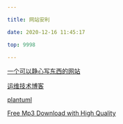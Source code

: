 ```yaml
---

title: 网站安利

date: 2020-12-16 11:45:17

top: 9998

---
```




[一个可以静心写东西的网站](https://www.calmlywriter.com/online/)

[运维技术博客](https://www.i4t.com/)

[plantuml](http://plantuml.com/zh/guide)

[Free Mp3 Download with High Quality](https://freemp3cloud.com/)


